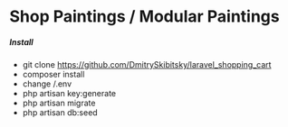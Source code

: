 # Shop Paintings / Modular Paintings

#####  Install

- git clone https://github.com/DmitrySkibitsky/laravel_shopping_cart
- composer install
- change /.env
- php artisan key:generate
- php artisan migrate
- php artisan db:seed
